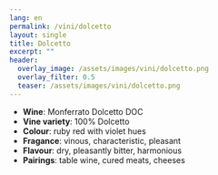 ```yaml
---
lang: en 
permalink: /vini/dolcetto
layout: single
title: Dolcetto
excerpt: "" 
header:
  overlay_image: /assets/images/vini/dolcetto.png
  overlay_filter: 0.5
  teaser: /assets/images/vini/dolcetto.png
---
```

- **Wine**: Monferrato Dolcetto DOC
- **Vine variety**: 100% Dolcetto 
- **Colour**: ruby red with violet hues
- **Fragance**: vinous, characteristic, pleasant
- **Flavour**: dry, pleasantly bitter, harmonious
- **Pairings**: table wine, cured meats, cheeses
